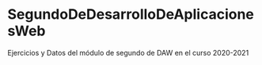 # SegundoDeDesarrolloDeAplicacionesWeb
Ejercicios y Datos del módulo de segundo de DAW en el curso 2020-2021

